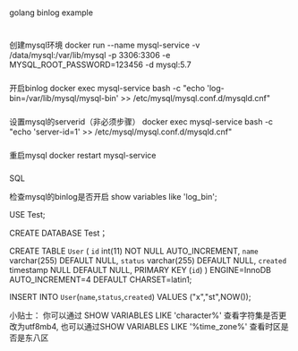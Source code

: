 #
   golang binlog example
#

###
创建mysql环境
docker run --name mysql-service -v /data/mysql:/var/lib/mysql -p 3306:3306 -e MYSQL_ROOT_PASSWORD=123456 -d mysql:5.7 
###
开启binlog
docker exec mysql-service bash -c "echo 'log-bin=/var/lib/mysql/mysql-bin' >> /etc/mysql/mysql.conf.d/mysqld.cnf"
###
设置mysql的serverid（非必须步骤）
docker exec mysql-service bash -c "echo 'server-id=1' >> /etc/mysql/mysql.conf.d/mysqld.cnf"
###
重启mysql
docker restart mysql-service

###
###
SQL

检查mysql的binlog是否开启
show variables like 'log_bin';

USE Test;

CREATE DATABASE Test；

CREATE TABLE `User` (
`id` int(11) NOT NULL AUTO_INCREMENT,
`name` varchar(255) DEFAULT NULL,
`status` varchar(255) DEFAULT NULL,
`created` timestamp NULL DEFAULT NULL,
PRIMARY KEY (`id`)
) ENGINE=InnoDB AUTO_INCREMENT=4 DEFAULT CHARSET=latin1;

INSERT INTO `User`(`name`,`status`,`created`) VALUES ("x","st",NOW());

小贴士：
你可以通过 SHOW VARIABLES LIKE 'character%' 查看字符集是否更改为utf8mb4,
也可以通过SHOW VARIABLES LIKE '%time_zone%' 查看时区是否是东八区